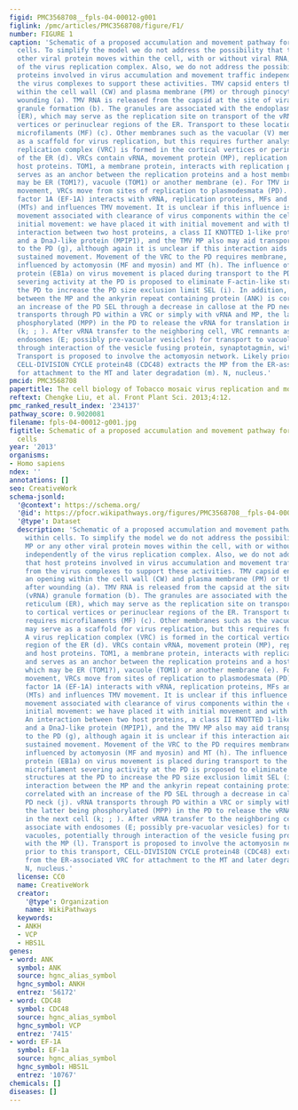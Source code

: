 ```yaml
---
figid: PMC3568708__fpls-04-00012-g001
figlink: /pmc/articles/PMC3568708/figure/F1/
number: FIGURE 1
caption: 'Schematic of a proposed accumulation and movement pathway for TMV within
  cells. To simplify the model we do not address the possibility that the MP or any
  other viral protein moves within the cell, with or without viral RNA, independently
  of the virus replication complex. Also, we do not address the possibility that host
  proteins involved in virus accumulation and movement traffic independently from
  the virus complexes to support these activities. TMV capsid enters through an opening
  within the cell wall (CW) and plasma membrane (PM) or through pinocytosis after
  wounding (a). TMV RNA is released from the capsid at the site of viral RNA (vRNA)
  granule formation (b). The granules are associated with the endoplasmic reticulum
  (ER), which may serve as the replication site on transport of the vRNA to cortical
  vertices or perinuclear regions of the ER. Transport to these locations requires
  microfilaments (MF) (c). Other membranes such as the vacuolar (V) membrane may serve
  as a scaffold for virus replication, but this requires further analysis. A virus
  replication complex (VRC) is formed in the cortical vertices or perinuclear region
  of the ER (d). VRCs contain vRNA, movement protein (MP), replication proteins and
  host proteins. TOM1, a membrane protein, interacts with replication proteins and
  serves as an anchor between the replication proteins and a host membrane, which
  may be ER (TOM1?), vacuole (TOM1) or another membrane (e). For TMV intercellular
  movement, VRCs move from sites of replication to plasmodesmata (PD). Elongation
  factor 1A (EF-1A) interacts with vRNA, replication proteins, MFs and microtubules
  (MTs) and influences TMV movement. It is unclear if this influence is on sustained
  movement associated with clearance of virus components within the cell, or with
  initial movement: we have placed it with initial movement and with the MF (f). An
  interaction between two host proteins, a class II KNOTTED 1-like protein (NTH201)
  and a DnaJ-like protein (MPIP1), and the TMV MP also may aid transport of virus
  to the PD (g), although again it is unclear if this interaction aids initial or
  sustained movement. Movement of the VRC to the PD requires membrane, and may be
  influenced by actomyosin (MF and myosin) and MT (h). The influence of the MT end-binding
  protein (EB1a) on virus movement is placed during transport to the PD (h). MP microfilament
  severing activity at the PD is proposed to eliminate F-actin-like structures at
  the PD to increase the PD size exclusion limit SEL (i). In addition, interaction
  between the MP and the ankyrin repeat containing protein (ANK) is correlated with
  an increase of the PD SEL through a decrease in callose at the PD neck (j). vRNA
  transports through PD within a VRC or simply with vRNA and MP, the latter being
  phosphorylated (MPP) in the PD to release the vRNA for translation in the next cell
  (k; ; ). After vRNA transfer to the neighboring cell, VRC remnants associate with
  endosomes (E; possibly pre-vacuolar vesicles) for transport to vacuoles, potentially
  through interaction of the vesicle fusing protein, synaptotagmin, with the MP (l).
  Transport is proposed to involve the actomyosin network. Likely prior to this transport,
  CELL-DIVISION CYCLE protein48 (CDC48) extracts the MP from the ER-associated VRC
  for attachment to the MT and later degradation (m). N, nucleus.'
pmcid: PMC3568708
papertitle: The cell biology of Tobacco mosaic virus replication and movement.
reftext: Chengke Liu, et al. Front Plant Sci. 2013;4:12.
pmc_ranked_result_index: '234137'
pathway_score: 0.9020081
filename: fpls-04-00012-g001.jpg
figtitle: Schematic of a proposed accumulation and movement pathway for TMV within
  cells
year: '2013'
organisms:
- Homo sapiens
ndex: ''
annotations: []
seo: CreativeWork
schema-jsonld:
  '@context': https://schema.org/
  '@id': https://pfocr.wikipathways.org/figures/PMC3568708__fpls-04-00012-g001.html
  '@type': Dataset
  description: 'Schematic of a proposed accumulation and movement pathway for TMV
    within cells. To simplify the model we do not address the possibility that the
    MP or any other viral protein moves within the cell, with or without viral RNA,
    independently of the virus replication complex. Also, we do not address the possibility
    that host proteins involved in virus accumulation and movement traffic independently
    from the virus complexes to support these activities. TMV capsid enters through
    an opening within the cell wall (CW) and plasma membrane (PM) or through pinocytosis
    after wounding (a). TMV RNA is released from the capsid at the site of viral RNA
    (vRNA) granule formation (b). The granules are associated with the endoplasmic
    reticulum (ER), which may serve as the replication site on transport of the vRNA
    to cortical vertices or perinuclear regions of the ER. Transport to these locations
    requires microfilaments (MF) (c). Other membranes such as the vacuolar (V) membrane
    may serve as a scaffold for virus replication, but this requires further analysis.
    A virus replication complex (VRC) is formed in the cortical vertices or perinuclear
    region of the ER (d). VRCs contain vRNA, movement protein (MP), replication proteins
    and host proteins. TOM1, a membrane protein, interacts with replication proteins
    and serves as an anchor between the replication proteins and a host membrane,
    which may be ER (TOM1?), vacuole (TOM1) or another membrane (e). For TMV intercellular
    movement, VRCs move from sites of replication to plasmodesmata (PD). Elongation
    factor 1A (EF-1A) interacts with vRNA, replication proteins, MFs and microtubules
    (MTs) and influences TMV movement. It is unclear if this influence is on sustained
    movement associated with clearance of virus components within the cell, or with
    initial movement: we have placed it with initial movement and with the MF (f).
    An interaction between two host proteins, a class II KNOTTED 1-like protein (NTH201)
    and a DnaJ-like protein (MPIP1), and the TMV MP also may aid transport of virus
    to the PD (g), although again it is unclear if this interaction aids initial or
    sustained movement. Movement of the VRC to the PD requires membrane, and may be
    influenced by actomyosin (MF and myosin) and MT (h). The influence of the MT end-binding
    protein (EB1a) on virus movement is placed during transport to the PD (h). MP
    microfilament severing activity at the PD is proposed to eliminate F-actin-like
    structures at the PD to increase the PD size exclusion limit SEL (i). In addition,
    interaction between the MP and the ankyrin repeat containing protein (ANK) is
    correlated with an increase of the PD SEL through a decrease in callose at the
    PD neck (j). vRNA transports through PD within a VRC or simply with vRNA and MP,
    the latter being phosphorylated (MPP) in the PD to release the vRNA for translation
    in the next cell (k; ; ). After vRNA transfer to the neighboring cell, VRC remnants
    associate with endosomes (E; possibly pre-vacuolar vesicles) for transport to
    vacuoles, potentially through interaction of the vesicle fusing protein, synaptotagmin,
    with the MP (l). Transport is proposed to involve the actomyosin network. Likely
    prior to this transport, CELL-DIVISION CYCLE protein48 (CDC48) extracts the MP
    from the ER-associated VRC for attachment to the MT and later degradation (m).
    N, nucleus.'
  license: CC0
  name: CreativeWork
  creator:
    '@type': Organization
    name: WikiPathways
  keywords:
  - ANKH
  - VCP
  - HBS1L
genes:
- word: ANK
  symbol: ANK
  source: hgnc_alias_symbol
  hgnc_symbol: ANKH
  entrez: '56172'
- word: CDC48
  symbol: CDC48
  source: hgnc_alias_symbol
  hgnc_symbol: VCP
  entrez: '7415'
- word: EF-1A
  symbol: EF-1a
  source: hgnc_alias_symbol
  hgnc_symbol: HBS1L
  entrez: '10767'
chemicals: []
diseases: []
---
```

